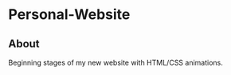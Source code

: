 Personal-Website
================



<h2> About </h2>

Beginning stages of my new website with HTML/CSS animations.



